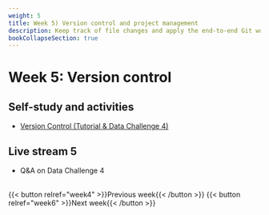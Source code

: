 ```yaml
---
weight: 5
title: Week 5) Version control and project management
description: Keep track of file changes and apply the end-to-end Git workflow!
bookCollapseSection: true
---
```


# Week 5: Version control <!--+ feedback-->

## Self-study and activities
- [Version Control (Tutorial & Data Challenge 4)](docs/tutorials/version-control)

## Live stream 5
- Q&A on Data Challenge 4

<br>
{{< button relref="week4" >}}Previous week{{< /button >}}
{{< button relref="week6" >}}Next week{{< /button >}}
